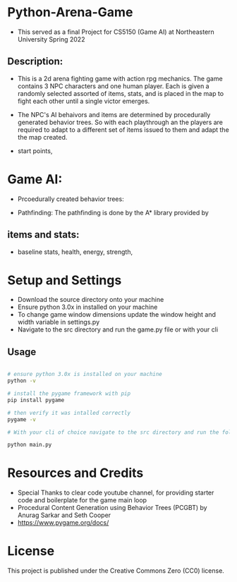 # Python-Arena-Game
- This served as a final Project for CS5150 (Game AI) at Northeastern University Spring 2022

## Description: 
- This is a 2d arena fighting game with action rpg mechanics. The game contains 3 NPC characters and one human player. Each is given a randomly selected assorted of items, stats, and is placed in the map to fight each other until a single victor emerges.

- The NPC's AI behaivors and items are determined by procedurally generated behavior trees. So with each playthrough an the players are required to adapt to a different set of items issued to them and adapt the the map created.

- start points, 


# Game AI:

- Prcoedurally created behavior trees: 


- Pathfinding: The pathfinding is done by the A* library provided by 


## items and stats:
 - baseline stats, health, energy, strength, 

# Setup and Settings
- Download the source directory onto your machine 
- Ensure python 3.0x in installed on your machine 
- To change game window dimensions update the window height and width variable in settings.py
- Navigate to the src directory and run the game.py file or with your cli




## Usage

```bash

# ensure python 3.0x is installed on your machine
python -v

# install the pygame framework with pip 
pip install pygame

# then verify it was intalled correctly
pygame -v

# With your cli of choice navigate to the src directory and run the following command to start the game

python main.py 

``` 

# Resources and Credits
- Special Thanks to clear code youtube channel, for providing starter code and boilerplate for the game main loop
- Procedural Content Generation using Behavior Trees (PCGBT) by 
Anurag Sarkar and Seth Cooper
- https://www.pygame.org/docs/

# License 

This project is published under the Creative Commons Zero (CC0) license.
